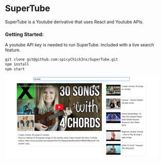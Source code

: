 # SuperTube
SuperTube is a Youtube derivative that uses React and Youtube APIs.

### Getting Started:
A youtube API key is needed to run SuperTube. Included with a live search feature.
```
git clone git@github.com:spicyChick3ns/SuperTube.git
npm install
npm start
```

![SuperTube](https://github.com/spicyChick3ns/SuperTube/blob/master/pics/SuperTubeDemo.png)
